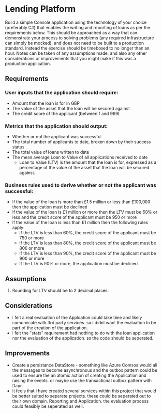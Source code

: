 # Lending Platform
Build a simple Console application using the technology of your choice (preferably C#) that enables the writing and reporting of loans as per the requirements below. This should be approached as a way that can demonstrate your process to solving problems (any required infrastructure can simply be mocked), and does not need to be built to a production standard. Instead the exercise should be timeboxed to no longer than an hour. Notes can be taken of any assumptions made, and also any other considerations or improvements that you might make if this was a production application.

## Requirements
### User inputs that the application should require:
* Amount that the loan is for in GBP
* The value of the asset that the loan will be secured against
* The credit score of the applicant (between 1 and 999)

### Metrics that the application should output:
* Whether or not the applicant was successful
* The total number of applicants to date, broken down by their success status
* The total value of loans written to date
* The mean average Loan to Value of all applications received to date
    * Loan to Value (LTV) is the amount that the loan is for, expressed as a percentage of the value of the asset that the loan will be secured against.

### Business rules used to derive whether or not the applicant was successful:
* If the value of the loan is more than £1.5 million or less than £100,000 then the application must be declined
* If the value of the loan is £1 million or more then the LTV must be 60% or less and the credit score of the applicant must be 950 or more
* If the value of the loan is less than £1 million then the following rules apply:
    * If the LTV is less than 60%, the credit score of the applicant must be 750 or more
    * If the LTV is less than 80%, the credit score of the applicant must be 800 or more
    * If the LTV is less than 90%, the credit score of the applicant must be 900 or more
    * If the LTV is 90% or more, the application must be declined

## Assumptions
1. Rounding for LTV should be to 2 decimal places.

## Considerations
* I felt a real evaluation of the Applcation could take time and likely comumicate with 3rd party services. so i didnt want the evaluation to be part of the creation of the application. 
* I felt the "stats" requirement had nothing to do with the loan application nor the evaluation of the application. so the code should be seperated.

## Improvements
* Create a persistance DataStore - something like Azure Comsos would all the messages to become asynchronous and the outbox pattern could be used to ensure the an atomic action of creating the Application and raising the events. or maybe use the transactional outbox pattern with Dapr.
* It feels that i have created several services within this project that would be better suited to seperate projects. these could be seperated out to their own domain.  Reporting and Application.  the evaluation process could feasibly be seperated as well.


